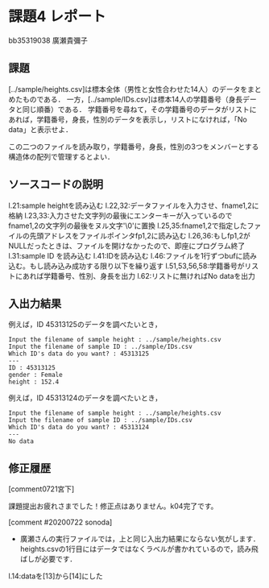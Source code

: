 # 課題4 レポート

bb35319038 廣瀬貴彌子

## 課題

[../sample/heights.csv]は標本全体（男性と女性合わせた14人）のデータをまとめたものである．
一方，[../sample/IDs.csv]は標本14人の学籍番号（身長データと同じ順番）である．
学籍番号を尋ねて，その学籍番号のデータがリストにあれば，学籍番号，身長，性別のデータを表示し，リストになければ，「No data」と表示せよ．

この二つのファイルを読み取り，学籍番号，身長，性別の3つをメンバーとする構造体の配列で管理するとよい．

## ソースコードの説明

l.21:sample heightを読み込む
l.22,32:データファイルを入力させ、fname1,2に格納
l.23,33:入力させた文字列の最後にエンターキーが入っているのでfname1,2の文字列の最後をヌル文字'\0'に置換
l.25,35:fname1,2で指定したファイルの先頭アドレスをファイルポインタfp1,2に読み込む
l.26,36:もしfp1,2がNULLだったときは、ファイルを開けなかったので、即座にプログラム終了
l.31:sample ID を読み込む
l.41:IDを読み込む
l.46:ファイルを1行ずつbufに読み込む。もし読み込み成功する限り以下を繰り返す
l.51,53,56,58:学籍番号がリストにあれば学籍番号、性別、身長を出力
l.62:リストに無ければNo dataを出力



## 入出力結果

例えば，ID 45313125のデータを調べたいとき，

```
Input the filename of sample height : ../sample/heights.csv
Input the filename of sample ID : ../sample/IDs.csv
Which ID's data do you want? : 45313125
---
ID : 45313125
gender : Female
height : 152.4
```

例えば，ID 45313124のデータを調べたいとき，

```
Input the filename of sample height : ../sample/heights.csv
Input the filename of sample ID : ../sample/IDs.csv
Which ID's data do you want? : 45313124
---
No data
```

## 修正履歴

[comment0721宮下]

課題提出お疲れさまでした！修正点はありません。k04完了です。

[comment #20200722 sonoda]
- 廣瀬さんの実行ファイルでは，上と同じ入出力結果にならない気がします．heights.csvの1行目にはデータではなくラベルが書かれているので，読み飛ばしが必要です．

l.14:dataを[13]から[14]にした